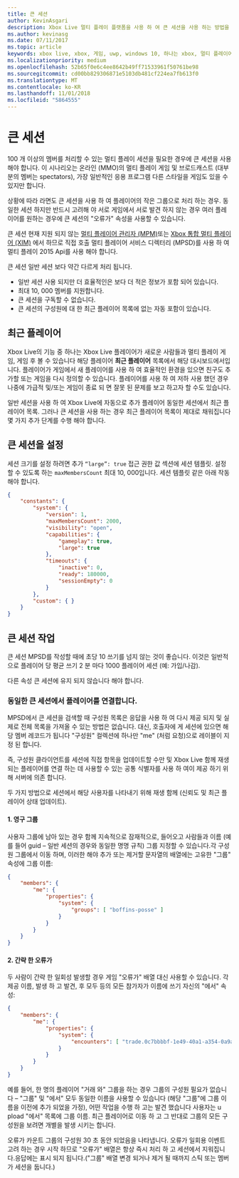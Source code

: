 ```yaml
---
title: 큰 세션
author: KevinAsgari
description: Xbox Live 멀티 플레이 플랫폼을 사용 하 여 큰 세션을 사용 하는 방법을 알아봅니다.
ms.author: kevinasg
ms.date: 07/11/2017
ms.topic: article
keywords: xbox live, xbox, 게임, uwp, windows 10, 하나는 xbox, 멀티 플레이어, 큰 세션, 최근 플레이어
ms.localizationpriority: medium
ms.openlocfilehash: 52b65f0e6c4ee8642b49ff71533961f50761be98
ms.sourcegitcommit: cd00bb829306871e5103db481cf224ea7fb613f0
ms.translationtype: MT
ms.contentlocale: ko-KR
ms.lasthandoff: 11/01/2018
ms.locfileid: "5864555"
---
```

# <a name="large-sessions"></a>큰 세션

100 개 이상의 멤버를 처리할 수 있는 멀티 플레이 세션을 필요한 경우에 큰 세션을 사용 해야 합니다. 이 시나리오는 온라인 (MMO)의 멀티 플레이 게임 및 브로드캐스트 (대부분의 멤버는 spectators), 가장 일반적인 응용 프로그램 다른 스타일을 게임도 있을 수 있지만 합니다.

상황에 따라 라면도 큰 세션을 사용 하 여 플레이어의 작은 그룹으로 처리 하는 경우. 동일한 세션 하지만 반드시 고려해 야 서로 게임에서 서로 발견 하지 않는 경우 여러 플레이어를 원하는 경우에 큰 세션의 "오류가" 속성을 사용할 수 있습니다.

큰 세션 현재 지원 되지 않는 [멀티 플레이어 관리자 (MPM)](../multiplayer-manager.md)또는 [Xbox 통합 멀티 플레이어 (XIM)](../xbox-integrated-multiplayer.md) 에서 하므로 직접 호출 멀티 플레이어 서비스 디렉터리 (MPSD)를 사용 하 여 멀티 플레이 2015 Api를 사용 해야 합니다.

큰 세션 일반 세션 보다 약간 다르게 처리 됩니다.

* 일반 세션 사용 되지만 더 효율적인은 보다 더 적은 정보가 포함 되어 있습니다.
* 최대 10, 000 멤버를 지원합니다.
* 큰 세션을 구독할 수 없습니다.
* 큰 세션의 구성원에 대 한 최근 플레이어 목록에 없는 자동 포함이 있습니다.

## <a name="recent-players"></a>최근 플레이어

Xbox Live의 기능 중 하나는 Xbox Live 플레이어가 새로운 사람들과 멀티 플레이 게임, 게임 후 볼 수 있습니다 해당 플레이어 **최근 플레이어** 목록에서 해당 대시보드에서입니다. 플레이어가 게임에서 새 플레이어를 사용 하 여 효율적인 환경을 있으면 친구도 추가할 또는 게임을 다시 정의할 수 있습니다. 플레이어를 사용 하 여 저하 사용 했던 경우 나중에 가급적 및/또는 게임이 종료 되 면 잘못 된 문제를 보고 하고자 할 수도 있습니다.

일반 세션을 사용 하 여 Xbox Live에 자동으로 추가 플레이어 동일한 세션에서 최근 플레이어 목록. 그러나 큰 세션을 사용 하는 경우 최근 플레이어 목록이 제대로 채워집니다 몇 가지 추가 단계를 수행 해야 합니다.

## <a name="set-up-a-large-session"></a>큰 세션을 설정

세션 크기를 설정 하려면 추가 `“large”: true` 접근 권한 값 섹션에 세션 템플릿. 설정할 수 있도록 하는 `maxMembersCount` 최대 10, 000입니다. 세션 템플릿 같은 아래 작동 해야 합니다.

```json
{
    "constants": {
        "system": {
            "version": 1,
            "maxMembersCount": 2000,
            "visibility": "open",
            "capabilities": {
                "gameplay": true,
                "large": true
            },
            "timeouts": {
                "inactive": 0,
                "ready": 180000,
                "sessionEmpty": 0
            }
        },
        "custom": { }
    }
}
```

## <a name="working-with-large-sessions"></a>큰 세션 작업

큰 세션 MPSD를 작성할 때에 초당 10 쓰기를 넘지 않는 것이 좋습니다. 이것은 일반적으로 플레이어 당 평균 쓰기 2 분 마다 1000 플레이어 세션 (예: 가입/나감).

다른 속성 큰 세션에 유지 되지 않습니다 해야 합니다.

### <a name="associating-players-from-the-same-large-session"></a>동일한 큰 세션에서 플레이어를 연결합니다.

MPSD에서 큰 세션을 검색할 때 구성원 목록은 응답을 사용 하 여 다시 제공 되지 및 실제로 전체 목록을 가져올 수 있는 방법은 없습니다. 대신, 호출자에 게 세션에 있으면 해당 멤버 레코드가 됩니다 "구성원" 컬렉션에 하나만 "me" (처럼 요청)으로 레이블이 지정 된 합니다.

즉, 구성원 클라이언트를 세션에 직접 항목을 업데이트할 수만 및 Xbox Live 함께 재생 되는 플레이어를 연결 하는 데 사용할 수 있는 공통 식별자를 사용 하 여이 제공 하기 위해 서버에 의존 합니다.

두 가지 방법으로 세션에서 해당 사용자를 나타내기 위해 재생 함께 (신뢰도 및 최근 플레이어 상태 업데이트).

#### <a name="1-persistent-groups"></a>1. 영구 그룹

사용자 그룹에 남아 있는 경우 함께 지속적으로 잠재적으로, 들어오고 사람들과 이름 (예를 들어 guid – 일반 세션의 경우와 동일한 명명 규칙) 그룹 지정할 수 있습니다.각 구성원 그룹에서 이동 하며, 이러한 해야 추가 또는 제거할 문자열의 배열에는 고유한 "그룹" 속성에 그룹 이름:

```json
{
    "members": {
        "me": {
            "properties": {
                "system": {
                    "groups": [ "boffins-posse" ]
                }
            }
        }
    }
}
```

#### <a name="2-brief-encounters"></a>2. 간략 한 오류가

두 사람이 간략 한 일회성 발생할 경우 게임 "오류가" 배열 대신 사용할 수 있습니다. 각 제공 이름, 발생 하 고 발견, 후 모두 등의 모든 참가자가 이름에 쓰기 자신의 "에서" 속성:

```json
{
    "members": {
        "me": {
            "properties": {
                "system": {
                    "encounters": [ "trade.0c7bbbbf-1e49-40a1-a354-0a9a9e23d26a" ]
                }
            }
        }
    }
}
```

예를 들어, 한 명의 플레이어 "거래 와" 그룹을 하는 경우 그룹의 구성원 필요가 없습니다 – "그룹" 및 "에서" 모두 동일한 이름을 사용할 수 있습니다 (해당 "그룹"에 그룹 이름을 이전에 추가 되었을 가정), 어떤 작업을 수행 하 고는 발견 했습니다 사용자는 u pload "에서" 목록에 그룹 이름. 최근 플레이어로 이동 하 고 그 반대로 그룹의 모든 구성원을 보려면 개별을 발생 시키는 합니다.

오류가 카운트 그룹의 구성원 30 초 동안 되었음을 나타냅니다. 오류가 일회용 이벤트 고려 하는 경우 시작 하므로 "오류가" 배열은 항상 즉시 처리 하 고 세션에서 지워집니다.응답에는 표시 되지 됩니다.("그룹" 배열 변경 되거나 제거 될 때까지 스틱 또는 멤버가 세션을 둡니다.)
